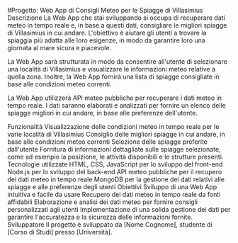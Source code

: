 #Progetto: Web App di Consigli Meteo per le Spiagge di Villasimius
Descrizione
La Web App che stai sviluppando si occupa di recuperare dati meteo in tempo reale e, in base a questi dati, consigliare le migliori spiagge di Villasimius in cui andare. L'obiettivo è aiutare gli utenti a trovare la spiaggia più adatta alle loro esigenze, in modo da garantire loro una giornata al mare sicura e piacevole.

La Web App sarà strutturata in modo da consentire all'utente di selezionare una località di Villasimius e visualizzare le informazioni meteo relative a quella zona. Inoltre, la Web App fornirà una lista di spiagge consigliate in base alle condizioni meteo correnti.

La Web App utilizzerà API meteo pubbliche per recuperare i dati meteo in tempo reale. I dati saranno elaborati e analizzati per fornire un elenco delle spiagge migliori in cui andare, in base alle preferenze dell'utente.

Funzionalità
Visualizzazione delle condizioni meteo in tempo reale per le varie località di Villasimius
Consiglio delle migliori spiagge in cui andare, in base alle condizioni meteo correnti
Selezione delle spiagge preferite dall'utente
Fornitura di informazioni dettagliate sulle spiagge selezionate, come ad esempio la posizione, le attività disponibili e le strutture presenti.
Tecnologie utilizzate
HTML, CSS, JavaScript per lo sviluppo del front-end
Node.js per lo sviluppo del back-end
API meteo pubbliche per il recupero dei dati meteo in tempo reale
MongoDB per la gestione dei dati relativi alle spiagge e alle preferenze degli utenti
Obiettivi
Sviluppo di una Web App intuitiva e facile da usare
Recupero dei dati meteo in tempo reale da fonti affidabili
Elaborazione e analisi dei dati meteo per fornire consigli personalizzati agli utenti
Implementazione di una solida gestione dei dati per garantire l'accuratezza e la sicurezza delle informazioni fornite.
Sviluppatore
Il progetto è sviluppato da [Nome Cognome], studente di [Corso di Studi] presso [Università].

